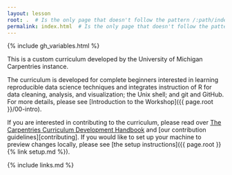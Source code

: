 ```yaml
---
layout: lesson
root: .  # Is the only page that doesn't follow the pattern /:path/index.html
permalink: index.html  # Is the only page that doesn't follow the pattern /:path/index.html
---
```


{% include gh_variables.html %}

This is a custom curriculum developed by the University of Michigan 
Carpentries instance.

The curriculum is developed for complete beginners interested in 
learning reproducible data science techniques and integrates instruction 
of R for data cleaning, analysis, and visualization; the Unix shell; and 
git and GitHub. For more details, please see 
[Introduction to the Workshop]({{ page.root }}/00-intro). 

If you are interested in contributing to the curriculum, please read over 
[The Carpentries Curriculum Development Handbook](https://carpentries.github.io/curriculum-development/) 
and [our contribution guidelines][contributing]. If you would like to set 
up your machine to preview changes locally,
please see [the setup instructions]({{ page.root }}{% link setup.md %}).

{% include links.md %}
